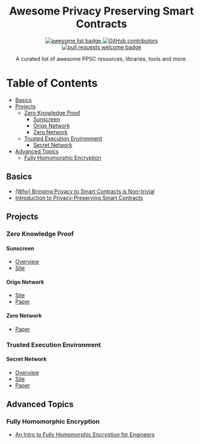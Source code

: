 <div align="center">
  <h1 align="center">Awesome Privacy Preserving Smart Contracts</h1>
  <p align="center">
    <a href="https://github.com/sindresorhus/awesome">
      <img alt="awesome list badge" src="https://cdn.rawgit.com/sindresorhus/awesome/d7305f38d29fed78fa85652e3a63e154dd8e8829/media/badge.svg">
    </a>
    <a href="https://github.com/zero-network/awesome-privacy-preserving-smart-contract/graphs/contributors">
      <img alt="GitHub contributors" src="https://img.shields.io/github/contributors/zero-network/awesome-privacy-preserving-smart-contract">
    </a>
    <a href="http://makeapullrequest.com">
      <img alt="pull requests welcome badge" src="https://img.shields.io/badge/PRs-welcome-brightgreen.svg?style=flat">
    </a>
  </p>

  <p align="center">A curated list of awesome PPSC resources, libraries, tools and more.</p>
</div>

Table of Contents
=================
* [Basics](#basics)
* [Projects](#projects)
    * [Zero Knowledge Proof](#zero-knowledge-proof)
        * [Sunscreen](#sunscreen)
        * [Origo Network](#origo-network)
        * [Zero Network](#zero-network)
    * [Trusted Execution Environment](#trusted-execution-environment)
        * [Secret Network](#secret-network)
* [Advanced Topics](#advanced-topics)
    * [Fully Homomorphic Encryption](#fully-homomorphic-encryption)

## Basics
- [(Why) Bringing Privacy to Smart Contracts is Non-trivial](https://blog.nucypher.com/bringing-privacy-to-smart-contracts-is-nontrivial/#:~:text=Unfortunately%2C%20Ethereum's%20smart%20contracts%20do,%2C%20the%20users%20involved%2C%20etc.)
- [Introduction to Privacy-Preserving Smart Contracts](https://juliankoh.medium.com/introduction-to-privacy-preserving-smart-contracts-e7bdc1a121b1)

## Projects

### Zero Knowledge Proof

#### Sunscreen
* [Overview](https://blog.nucypher.com/sunscreen)
* [Site](https://sunscreen.tech)

#### Origo Network
* [Site](https://origo.network/)
* [Paper](https://origo.network/whitepaper)

#### Zero Network
* [Paper]()

### Trusted Execution Environment

#### Secret Network
* [Overview](https://scrt.network/about/about-secret-network)
* [Site](https://scrt.network/)
* [Paper](https://scrt.network/graypaper)

## Advanced Topics

### Fully Homomorphic Encryption
* [An Intro to Fully Homomorphic Encryption for Engineers](https://blog.nucypher.com/an-engineers-guide-to-fully-homomorphic-encryption/)
